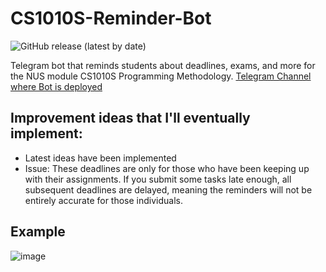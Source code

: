 # CS1010S-Reminder-Bot
![GitHub release (latest by date)](https://img.shields.io/github/v/release/pakshuang/CS1010S-Reminder-Bot)

Telegram bot that reminds students about deadlines, exams, and more for the NUS module CS1010S Programming Methodology.
[Telegram Channel where Bot is deployed](https://t.me/CS1010S_reminders)

## Improvement ideas that I'll eventually implement:
- Latest ideas have been implemented
- Issue: These deadlines are only for those who have been keeping up with their assignments. If you submit some tasks late enough, all subsequent deadlines are delayed, meaning the reminders will not be entirely accurate for those individuals.

## Example
![image](https://user-images.githubusercontent.com/81917538/135656906-f279b696-0d8b-4af8-ab1b-1cefb9e4b6b5.png)
